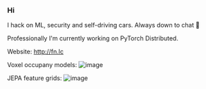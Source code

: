 ### Hi 

I hack on ML, security and self-driving cars. Always down to chat 🙂

Professionally I'm currently working on PyTorch Distributed.

Website: http://fn.lc

Voxel occupany models:
![image](https://github.com/d4l3k/d4l3k/assets/909104/7a200187-cb60-40a3-b0b1-8219eacef49f)

JEPA feature grids:
![image](https://github.com/d4l3k/d4l3k/assets/909104/76669bd7-b52b-4569-aaa2-a2a53747b06e)
